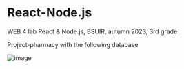 # React-Node.js
WEB 4 lab React &amp; Node.js, BSUIR, autumn 2023, 3rd grade  

Project-pharmacy with the following database  
  
![image](https://github.com/Elizabeth379/React-Node.js/assets/93152483/cdb4e386-4863-4798-97a1-e6b354237426)


